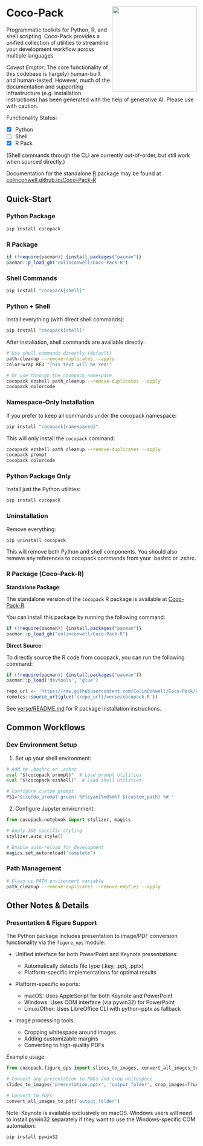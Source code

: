 # Coco-Pack <img src="logo.png" align="right" width="224px" height="224px" />

Programmatic toolkits for Python, R, and shell scripting. Coco-Pack provides a unified collection of utilities to streamline your development workflow across multiple languages.

*Caveat Emptor*: The core functionality of this codebase is (largely) human-built and human-tested. However, much of the documentation and supporting infrastructure (e.g. installation instructions) has been generated with the help of generative AI. Please use with caution.

Functionality Status:
- [x] Python
- [ ] Shell
- [x] R Pack

(Shell commands through the CLI are currently out-of-order, but still work when sourced directly.)

Documentation for the standalone [R](https://www.r-project.org/) package may be found at [colinconwell.github.io/Coco-Pack-R](https://colinconwell.github.io/Coco-Pack-R)

## Quick-Start

### Python Package

```bash
pip install cocopack
```

### R Package

```R
if (!require(pacman)) {install.packages("pacman")}
pacman::p_load_gh("colinconwell/Coco-Pack-R")
```

### Shell Commands

```bash
pip install "cocopack[shell]"
```

### Python + Shell

Install everything (with direct shell commands):

```bash
pip install "cocopack[shell]"
```

After installation, shell commands are available directly:

```bash
# Use shell commands directly (default)
path-cleanup --remove-duplicates --apply
color-wrap RED "This text will be red!"

# Or use through the cocopack namespace
cocopack ezshell path_cleanup --remove-duplicates --apply
cocopack colorcode
```

### Namespace-Only Installation

If you prefer to keep all commands under the cocopack namespace:
```bash
pip install "cocopack[namespaced]"
```

This will only install the `cocopack` command:
```bash
cocopack ezshell path_cleanup --remove-duplicates --apply
cocopack prompt
cocopack colorcode
```

### Python Package Only

Install just the Python utilities:
```bash
pip install cocopack
```

### Uninstallation

Remove everything:
```bash
pip uninstall cocopack
```

This will remove both Python and shell components. You should also remove any references to cocopack commands from your .bashrc or .zshrc.

### R Package (Coco-Pack-R)

**Standalone Package**:

The standalone version of the `cocopack` R package is available at [Coco-Pack-R](https://colinconwell.github.io/Coco-Pack-R/).

You can install this package by running the following command:

```R
if (!require(pacman)) {install.packages("pacman")}
pacman::p_load_gh("colinconwell/Coco-Pack-R")
```

**Direct Source**:

To directly source the R code from cocopack, you can run the following command:

```R
if (!require(pacman)) {install.packages("pacman")}
pacman::p_load('devtools', 'glue')

repo_url <- 'https://raw.githubusercontent.com/ColinConwell/Coco-Pack/refs/heads/main'
remotes::source_url(glue('{repo_url}/verse/cocopack.R'))
```

See [verse/README.md](./verse/README.md) for R package installation instructions.

## Common Workflows

### Dev Environment Setup

1. Set up your shell environment:
```bash
# Add to .bashrc or .zshrc
eval "$(cocopack prompt)"  # Load prompt utilities
eval "$(cocopack ezshell)"  # Load shell utilities

# Configure custom prompt
PS1='$(conda_prompt green) %F{cyan}%n@%m%f $(custom_path) %# '
```

2. Configure Jupyter environment:
```python
from cocopack.notebook import stylizer, magics

# Apply IDE-specific styling
stylizer.auto_style()

# Enable auto-reload for development
magics.set_autoreload('complete')
```

### Path Management

```bash
# Clean up PATH environment variable
path_cleanup --remove-duplicates --remove-empties --apply
```

## Other Notes & Details

### Presentation & Figure Support

The Python package includes presentation to image/PDF conversion functionality via the `figure_ops` module:

- Unified interface for both PowerPoint and Keynote presentations:
  - Automatically detects file type (.key, .ppt, .pptx)
  - Platform-specific implementations for optimal results

- Platform-specific exports:
  - macOS: Uses AppleScript for both Keynote and PowerPoint
  - Windows: Uses COM interface (via pywin32) for PowerPoint
  - Linux/Other: Uses LibreOffice CLI with python-pptx as fallback

- Image processing tools:
  - Cropping whitespace around images
  - Adding customizable margins
  - Converting to high-quality PDFs

Example usage:
```python
from cocopack.figure_ops import slides_to_images, convert_all_images_to_pdf

# Convert any presentation to PNGs and crop whitespace
slides_to_images('presentation.pptx', 'output_folder', crop_images=True)

# Convert to PDFs
convert_all_images_to_pdf('output_folder')
```

Note: Keynote is available exclusively on macOS. Windows users will need to install pywin32 separately if they want to use the Windows-specific COM automation:
```bash
pip install pywin32
```
